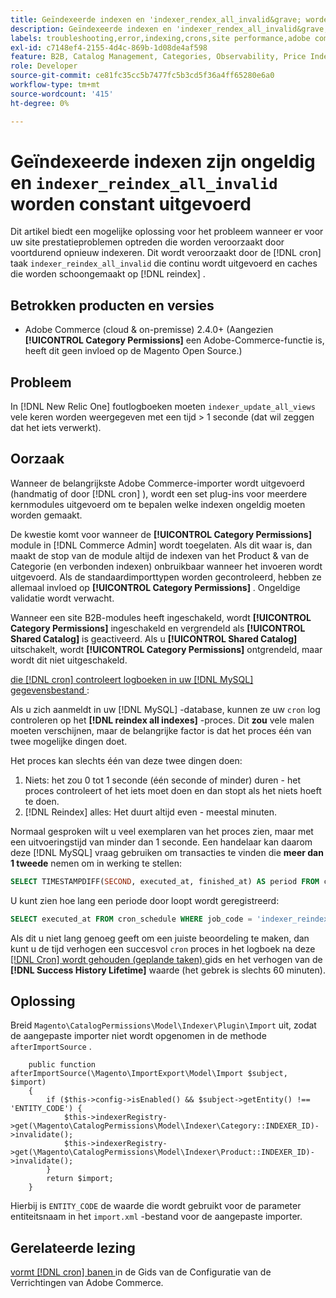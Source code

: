 ```yaml
---
title: Geïndexeerde indexen en 'indexer_rendex_all_invalid&grave; worden constant uitgevoerd
description: Geïndexeerde indexen en 'indexer_rendex_all_invalid&grave; worden constant uitgevoerd
labels: troubleshooting,error,indexing,crons,site performance,adobe commerce,magento,cron,indexer_reindex_all_invalid,SQL,MySQL,reindex
exl-id: c7148ef4-2155-4d4c-869b-1d08de4af598
feature: B2B, Catalog Management, Categories, Observability, Price Indexer
role: Developer
source-git-commit: ce81fc35cc5b7477fc5b3cd5f36a4ff65280e6a0
workflow-type: tm+mt
source-wordcount: '415'
ht-degree: 0%

---
```


# Geïndexeerde indexen zijn ongeldig en `indexer_reindex_all_invalid` worden constant uitgevoerd

Dit artikel biedt een mogelijke oplossing voor het probleem wanneer er voor uw site prestatieproblemen optreden die worden veroorzaakt door voortdurend opnieuw indexeren. Dit wordt veroorzaakt door de [!DNL cron] taak `indexer_reindex_all_invalid` die continu wordt uitgevoerd en caches die worden schoongemaakt op [!DNL reindex] .

## Betrokken producten en versies

* Adobe Commerce (cloud &amp; on-premisse) 2.4.0+ (Aangezien **[!UICONTROL Category Permissions]** een Adobe-Commerce-functie is, heeft dit geen invloed op de Magento Open Source.)

## Probleem

In [!DNL New Relic One] foutlogboeken moeten `indexer_update_all_views` vele keren worden weergegeven met een tijd > 1 seconde (dat wil zeggen dat het iets verwerkt).

## Oorzaak

Wanneer de belangrijkste Adobe Commerce-importer wordt uitgevoerd (handmatig of door [!DNL cron] ), wordt een set plug-ins voor meerdere kernmodules uitgevoerd om te bepalen welke indexen ongeldig moeten worden gemaakt.

De kwestie komt voor wanneer de **[!UICONTROL Category Permissions]** module in [!DNL Commerce Admin] wordt toegelaten. Als dit waar is, dan maakt de stop van de module altijd de indexen van het Product &amp; van de Categorie (en verbonden indexen) onbruikbaar wanneer het invoeren wordt uitgevoerd. Als de standaardimporttypen worden gecontroleerd, hebben ze allemaal invloed op **[!UICONTROL Category Permissions]** . Ongeldige validatie wordt verwacht.

Wanneer een site B2B-modules heeft ingeschakeld, wordt **[!UICONTROL Category Permissions]** ingeschakeld en vergrendeld als **[!UICONTROL Shared Catalog]** is geactiveerd. Als u **[!UICONTROL Shared Catalog]** uitschakelt, wordt **[!UICONTROL Category Permissions]** ontgrendeld, maar wordt dit niet uitgeschakeld.

<u> die [!DNL cron] controleert logboeken in uw [!DNL MySQL] gegevensbestand </u>:

Als u zich aanmeldt in uw [!DNL MySQL] -database, kunnen ze uw `cron` log controleren op het **[!DNL reindex all indexes]** -proces.
Dit **zou** vele malen moeten verschijnen, maar de belangrijke factor is dat het proces één van twee mogelijke dingen doet.

Het proces kan slechts één van deze twee dingen doen:

1. Niets: het zou 0 tot 1 seconde (één seconde of minder) duren - het proces controleert of het iets moet doen en dan stopt als het niets hoeft te doen.
1. [!DNL Reindex] alles: Het duurt altijd even - meestal minuten.

Normaal gesproken wilt u veel exemplaren van het proces zien, maar met een uitvoeringstijd van minder dan 1 seconde.
Een handelaar kan daarom deze [!DNL MySQL] vraag gebruiken om transacties te vinden die **meer dan 1 tweede** nemen om in werking te stellen:

```sql
SELECT TIMESTAMPDIFF(SECOND, executed_at, finished_at) AS period FROM cron_schedule WHERE job_code = 'indexer_reindex_all_invalid' HAVING period > 1
```

U kunt zien hoe lang een periode door loopt wordt geregistreerd:

```sql
SELECT executed_at FROM cron_schedule WHERE job_code = 'indexer_reindex_all_invalid' AND executed_at IS NOT NULL ORDER BY executed_at ASC LIMIT 1;
```

Als dit u niet lang genoeg geeft om een juiste beoordeling te maken, dan kunt u de tijd verhogen een succesvol `cron` proces in het logboek na deze [[!DNL Cron]  wordt gehouden (geplande taken) ](https://experienceleague.adobe.com/docs/commerce-admin/systems/tools/cron.html) gids en het verhogen van de **[!DNL Success History Lifetime]** waarde (het gebrek is slechts 60 minuten).


## Oplossing

Breid `Magento\CatalogPermissions\Model\Indexer\Plugin\Import` uit, zodat de aangepaste importer niet wordt opgenomen in de methode `afterImportSource` .

```
    public function afterImportSource(\Magento\ImportExport\Model\Import $subject, $import)
    {
        if ($this->config->isEnabled() && $subject->getEntity() !== 'ENTITY_CODE') {
            $this->indexerRegistry->get(\Magento\CatalogPermissions\Model\Indexer\Category::INDEXER_ID)->invalidate();
            $this->indexerRegistry->get(\Magento\CatalogPermissions\Model\Indexer\Product::INDEXER_ID)->invalidate();
        }
        return $import;
    }
```

Hierbij is `ENTITY_CODE` de waarde die wordt gebruikt voor de parameter entiteitsnaam in het `import.xml` -bestand voor de aangepaste importer.

## Gerelateerde lezing

[ vormt  [!DNL cron]  banen ](https://experienceleague.adobe.com/docs/commerce-operations/configuration-guide/cli/configure-cron-jobs.html) in de Gids van de Configuratie van de Verrichtingen van Adobe Commerce.
